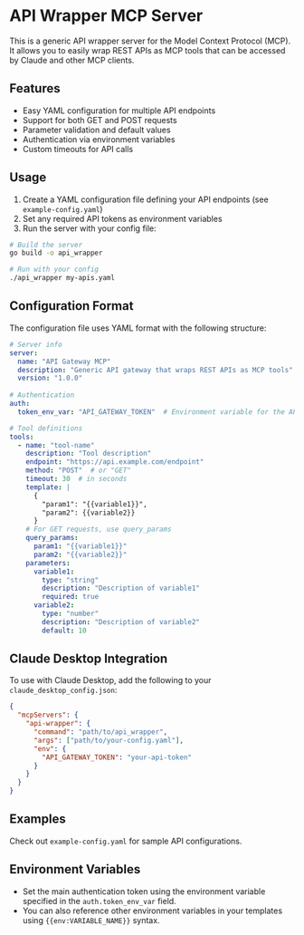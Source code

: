 # API Wrapper MCP Server

This is a generic API wrapper server for the Model Context Protocol (MCP). It allows you to easily wrap REST APIs as MCP tools that can be accessed by Claude and other MCP clients.

## Features

- Easy YAML configuration for multiple API endpoints
- Support for both GET and POST requests
- Parameter validation and default values
- Authentication via environment variables
- Custom timeouts for API calls

## Usage

1. Create a YAML configuration file defining your API endpoints (see `example-config.yaml`)
2. Set any required API tokens as environment variables
3. Run the server with your config file:

```bash
# Build the server
go build -o api_wrapper

# Run with your config
./api_wrapper my-apis.yaml
```

## Configuration Format

The configuration file uses YAML format with the following structure:

```yaml
# Server info
server:
  name: "API Gateway MCP"
  description: "Generic API gateway that wraps REST APIs as MCP tools"
  version: "1.0.0"
  
# Authentication
auth:
  token_env_var: "API_GATEWAY_TOKEN"  # Environment variable for the API token

# Tool definitions
tools:
  - name: "tool-name"
    description: "Tool description"
    endpoint: "https://api.example.com/endpoint"
    method: "POST"  # or "GET"
    timeout: 30  # in seconds
    template: |
      {
        "param1": "{{variable1}}",
        "param2": {{variable2}}
      }
    # For GET requests, use query_params
    query_params:
      param1: "{{variable1}}"
      param2: "{{variable2}}"
    parameters:
      variable1:
        type: "string"
        description: "Description of variable1"
        required: true
      variable2:
        type: "number"
        description: "Description of variable2"
        default: 10
```

## Claude Desktop Integration

To use with Claude Desktop, add the following to your `claude_desktop_config.json`:

```json
{
  "mcpServers": {
    "api-wrapper": {
      "command": "path/to/api_wrapper",
      "args": ["path/to/your-config.yaml"],
      "env": {
        "API_GATEWAY_TOKEN": "your-api-token"
      }
    }
  }
}
```

## Examples

Check out `example-config.yaml` for sample API configurations.

## Environment Variables

- Set the main authentication token using the environment variable specified in the `auth.token_env_var` field.
- You can also reference other environment variables in your templates using `{{env:VARIABLE_NAME}}` syntax.
